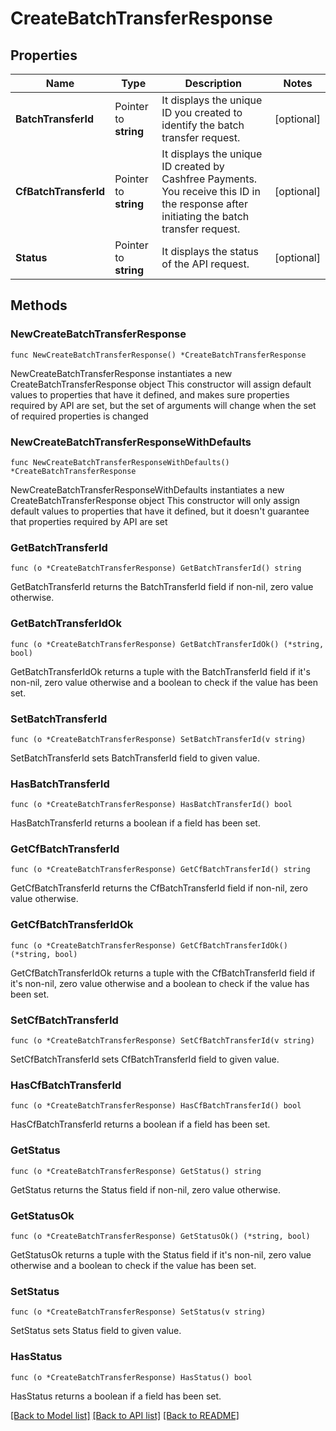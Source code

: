 # CreateBatchTransferResponse

## Properties

Name | Type | Description | Notes
------------ | ------------- | ------------- | -------------
**BatchTransferId** | Pointer to **string** | It displays the unique ID you created to identify the batch transfer request. | [optional] 
**CfBatchTransferId** | Pointer to **string** | It displays the unique ID created by Cashfree Payments. You receive this ID in the response after initiating the batch transfer request. | [optional] 
**Status** | Pointer to **string** | It displays the status of the API request. | [optional] 

## Methods

### NewCreateBatchTransferResponse

`func NewCreateBatchTransferResponse() *CreateBatchTransferResponse`

NewCreateBatchTransferResponse instantiates a new CreateBatchTransferResponse object
This constructor will assign default values to properties that have it defined,
and makes sure properties required by API are set, but the set of arguments
will change when the set of required properties is changed

### NewCreateBatchTransferResponseWithDefaults

`func NewCreateBatchTransferResponseWithDefaults() *CreateBatchTransferResponse`

NewCreateBatchTransferResponseWithDefaults instantiates a new CreateBatchTransferResponse object
This constructor will only assign default values to properties that have it defined,
but it doesn't guarantee that properties required by API are set

### GetBatchTransferId

`func (o *CreateBatchTransferResponse) GetBatchTransferId() string`

GetBatchTransferId returns the BatchTransferId field if non-nil, zero value otherwise.

### GetBatchTransferIdOk

`func (o *CreateBatchTransferResponse) GetBatchTransferIdOk() (*string, bool)`

GetBatchTransferIdOk returns a tuple with the BatchTransferId field if it's non-nil, zero value otherwise
and a boolean to check if the value has been set.

### SetBatchTransferId

`func (o *CreateBatchTransferResponse) SetBatchTransferId(v string)`

SetBatchTransferId sets BatchTransferId field to given value.

### HasBatchTransferId

`func (o *CreateBatchTransferResponse) HasBatchTransferId() bool`

HasBatchTransferId returns a boolean if a field has been set.

### GetCfBatchTransferId

`func (o *CreateBatchTransferResponse) GetCfBatchTransferId() string`

GetCfBatchTransferId returns the CfBatchTransferId field if non-nil, zero value otherwise.

### GetCfBatchTransferIdOk

`func (o *CreateBatchTransferResponse) GetCfBatchTransferIdOk() (*string, bool)`

GetCfBatchTransferIdOk returns a tuple with the CfBatchTransferId field if it's non-nil, zero value otherwise
and a boolean to check if the value has been set.

### SetCfBatchTransferId

`func (o *CreateBatchTransferResponse) SetCfBatchTransferId(v string)`

SetCfBatchTransferId sets CfBatchTransferId field to given value.

### HasCfBatchTransferId

`func (o *CreateBatchTransferResponse) HasCfBatchTransferId() bool`

HasCfBatchTransferId returns a boolean if a field has been set.

### GetStatus

`func (o *CreateBatchTransferResponse) GetStatus() string`

GetStatus returns the Status field if non-nil, zero value otherwise.

### GetStatusOk

`func (o *CreateBatchTransferResponse) GetStatusOk() (*string, bool)`

GetStatusOk returns a tuple with the Status field if it's non-nil, zero value otherwise
and a boolean to check if the value has been set.

### SetStatus

`func (o *CreateBatchTransferResponse) SetStatus(v string)`

SetStatus sets Status field to given value.

### HasStatus

`func (o *CreateBatchTransferResponse) HasStatus() bool`

HasStatus returns a boolean if a field has been set.


[[Back to Model list]](../README.md#documentation-for-models) [[Back to API list]](../README.md#documentation-for-api-endpoints) [[Back to README]](../README.md)


